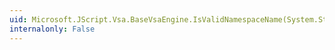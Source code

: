 ```yaml
---
uid: Microsoft.JScript.Vsa.BaseVsaEngine.IsValidNamespaceName(System.String)
internalonly: False
---
```

